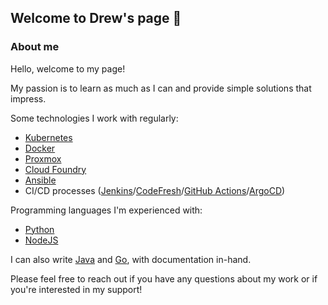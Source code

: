 ## Welcome to Drew's page 👋

<!--
- [About me](#about-me)
--->

### About me

Hello, welcome to my page!

My passion is to learn as much as I can and provide simple solutions that impress.

Some technologies I work with regularly:
- [Kubernetes](https://github.com/kubernetes/kubernetes)
- [Docker](https://github.com/docker)
- [Proxmox](https://github.com/proxmox)
- [Cloud Foundry](https://github.com/cloudfoundry)
- [Ansible](https://github.com/ansible/ansible)
- CI/CD processes ([Jenkins](https://github.com/jenkinsci/jenkins)/[CodeFresh](https://codefresh.io/)/[GitHub Actions](https://github.com/features/actions)/[ArgoCD](https://github.com/argoproj/argo-cd))

Programming languages I'm experienced with:
- [Python](https://github.com/python)
- [NodeJS](https://github.com/nodejs/node)

I can also write [Java](https://github.com/openjdk/) and [Go](https://github.com/golang/go), with documentation in-hand.

Please feel free to reach out if you have any questions about my work or if you're interested in my support!

<!--
**drewburr/drewburr** is a ✨ _special_ ✨ repository because its `README.md` (this file) appears on your GitHub profile.

Here are some ideas to get you started:

- 🔭 I’m currently working on ...
- 🌱 I’m currently learning ...
- 👯 I’m looking to collaborate on ...
- 🤔 I’m looking for help with ...
- 💬 Ask me about ...
- 📫 How to reach me: ...
- 😄 Pronouns: ...
- ⚡ Fun fact: ...
-->
